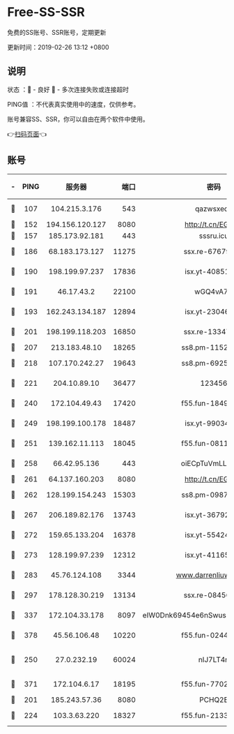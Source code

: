 # Free-SS-SSR

免费的SS账号、SSR账号，定期更新

更新时间：2019-02-26 13:12 +0800

## 说明

状态     ：🙂 - 良好 🙁 - 多次连接失败或连接超时

PING值   ：不代表真实使用中的速度，仅供参考。

账号兼容SS、SSR，你可以自由在两个软件中使用。

👉[扫码页面](https://liesauer.github.io/free-ss-ssr.github.io/)👈

## 账号

|-|PING|服务器|端口|密码|加密方式|区域|
|:----:|:----:|:-----:|-----:|:----:|:----:|:----:|
|🙂|107|104.215.3.176|543|qazwsxedc|aes-256-gcm|JP|
|🙂|152|194.156.120.127|8080|http://t.cn/EGJIyrl|rc4-md5|RU|
|🙂|157|185.173.92.181|443|sssru.icu|rc4-md5|RU|
|🙂|186|68.183.173.127|11275|ssx.re-67679470|aes-256-cfb|US|
|🙂|190|198.199.97.237|17836|isx.yt-40851565|aes-256-cfb|US|
|🙂|191|46.17.43.2|22100|wGQ4vA7D|aes-256-gcm|RU|
|🙂|193|162.243.134.187|12894|isx.yt-23046109|aes-256-cfb|US|
|🙂|201|198.199.118.203|16850|ssx.re-13347864|aes-256-cfb|US|
|🙂|207|213.183.48.10|18265|ss8.pm-11524914|rc4-md5|RU|
|🙂|218|107.170.242.27|19643|ss8.pm-69252395|aes-256-cfb|US|
|🙂|221|204.10.89.10|36477|123456|aes-256-cfb|US|
|🙂|240|172.104.49.43|17420|f55.fun-18495556|aes-256-cfb|SG|
|🙂|249|198.199.100.178|18487|isx.yt-99034237|aes-256-cfb|US|
|🙂|251|139.162.11.113|18045|f55.fun-08116553|aes-256-cfb|SG|
|🙂|258|66.42.95.136|443|oiECpTuVmLLxk4Ts|aes-256-cfb|US|
|🙂|261|64.137.160.203|8080|http://t.cn/EGJIyrl|rc4-md5|CA|
|🙂|262|128.199.154.243|15303|ss8.pm-09872872|aes-256-cfb|SG|
|🙂|267|206.189.82.176|13743|isx.yt-36792230|aes-256-cfb|SG|
|🙂|272|159.65.133.204|16378|isx.yt-55424793|aes-256-cfb|SG|
|🙂|273|128.199.97.239|12312|isx.yt-41165013|aes-256-cfb|SG|
|🙂|283|45.76.124.108|3344|www.darrenliuwei.com|aes-256-cfb|AU|
|🙂|297|178.128.30.219|13134|ssx.re-08456278|aes-256-cfb|SG|
|🙂|337|172.104.33.178|8097|eIW0Dnk69454e6nSwuspv9DmS201tQ0D|aes-256-cfb|SG|
|🙂|378|45.56.106.48|10220|f55.fun-02447573|aes-256-cfb|US|
|🙂|250|27.0.232.19|60024|nIJ7LT4n|xchacha20-ietf-poly1305|HK|
|🙂|371|172.104.6.17|18195|f55.fun-77023354|aes-256-cfb|US|
|🙁|201|185.243.57.36|8080|PCHQ2E|rc4-md5|US|
|🙁|224|103.3.63.220|18327|f55.fun-21337727|aes-256-cfb|SG|
